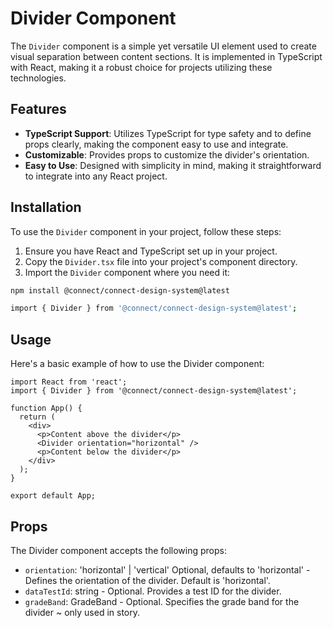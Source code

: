 # Divider Component

The `Divider` component is a simple yet versatile UI element used to create visual separation between content sections. It is implemented in TypeScript with React, making it a robust choice for projects utilizing these technologies.

## Features

- **TypeScript Support**: Utilizes TypeScript for type safety and to define props clearly, making the component easy to use and integrate.
- **Customizable**: Provides props to customize the divider's orientation.
- **Easy to Use**: Designed with simplicity in mind, making it straightforward to integrate into any React project.

## Installation

To use the `Divider` component in your project, follow these steps:

1. Ensure you have React and TypeScript set up in your project.
2. Copy the `Divider.tsx` file into your project's component directory.
3. Import the `Divider` component where you need it:

```bash
npm install @connect/connect-design-system@latest

import { Divider } from '@connect/connect-design-system@latest';
```

## Usage

Here's a basic example of how to use the Divider component:

```tsx
import React from 'react';
import { Divider } from '@connect/connect-design-system@latest';

function App() {
  return (
    <div>
      <p>Content above the divider</p>
      <Divider orientation="horizontal" />
      <p>Content below the divider</p>
    </div>
  );
}

export default App;
```

## Props

The Divider component accepts the following props:

- `orientation`: 'horizontal' | 'vertical' Optional, defaults to 'horizontal' - Defines the orientation of the divider. Default is 'horizontal'.
- `dataTestId`: string - Optional. Provides a test ID for the divider.
- `gradeBand`: GradeBand - Optional. Specifies the grade band for the divider ~ only used in story.
